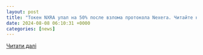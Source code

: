 ```yaml
---
layout: post
title: "Токен NXRA упал на 50% после взлома протокола Nexera. Читайте на UKR.NET"
date: 2024-08-08 06:10:31 +0000
categories: [news]
---
```


[Читати далі](https://www.ukr.net/ru/news/details/technologies/106084766.html)
